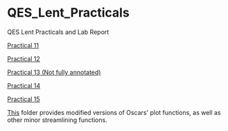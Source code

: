# QES_Lent_Practicals
QES Lent Practicals and Lab Report

[Practical 11](Practical%2011)

[Practical 12](Practical%2012)

[Practical 13 (Not fully annotated)](Practical%2013)

[Practical 14](Practical%2014)

[Practical 15](Practical%2015) 

[This](lfcd2OceanTools) folder provides modified versions of Oscars' plot functions, as well as other minor streamlining functions.

